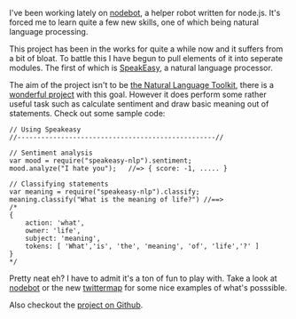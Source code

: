 I've been working lately on
[nodebot](http://github.com/nhunzaker/nodebot),
a helper robot written for node.js. It's forced me to learn quite
a few new skills, one of which being natural language processing.

This project has been in the works for quite a while now and it
suffers from a bit of bloat. To battle this I have begun to pull
elements of it into seperate modules. The first of which is
[SpeakEasy](http://github.com/nhunzaker/speakeasy), a natural language
processor.

The aim of the project isn't to be
[the Natural Language Toolkit](http://nltk.org), there is a
[wonderful project](https://github.com/NaturalNode/natural) with this
goal.
However it does perform some rather useful task such as calculate sentiment and draw basic
meaning out of statements. Check out some sample code:

    // Using Speakeasy
    //--------------------------------------------------//

    // Sentiment analysis
    var mood = require("speakeasy-nlp").sentiment;
    mood.analyze("I hate you");   //=> { score: -1, ..... }

    // Classifying statements
    var meaning = require("speakeasy-nlp").classify;
    meaning.classify("What is the meaning of life?") //==>
    /*
    {
        action: 'what',
        owner: 'life',
        subject: 'meaning',
        tokens: [ 'What','is', 'the', 'meaning', 'of', 'life','?' ]
    }
    */

Pretty neat eh? I have to admit it's a ton of fun to play with. Take a look at [nodebot](http://github.com/nhunzaker/nodebot)
or the new [twittermap](http://twittermap.nodejitsu.com) for some nice examples of what's posssible.

Also checkout the [project on Github](http://github.com/nhunzaker/speakeasy).
